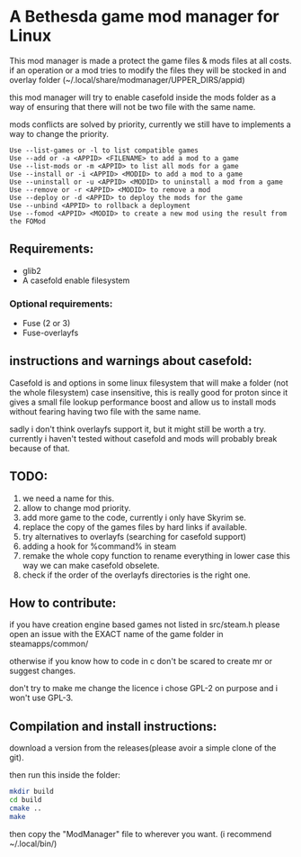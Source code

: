 
# A Bethesda game mod manager for Linux

This mod manager is made a protect the game files & mods files at all costs.
if an operation or a mod tries to modify the files they will be stocked in and overlay folder (~/.local/share/modmanager/UPPER_DIRS/appid)

this mod manager will try to enable casefold inside the mods folder as a way of ensuring that there will not be two file with the same name.

mods conflicts are solved by priority, currently we still have to implements
a way to change the priority.


```
Use --list-games or -l to list compatible games
Use --add or -a <APPID> <FILENAME> to add a mod to a game
Use --list-mods or -m <APPID> to list all mods for a game
Use --install or -i <APPID> <MODID> to add a mod to a game
Use --uninstall or -u <APPID> <MODID> to uninstall a mod from a game
Use --remove or -r <APPID> <MODID> to remove a mod
Use --deploy or -d <APPID> to deploy the mods for the game
Use --unbind <APPID> to rollback a deployment
Use --fomod <APPID> <MODID> to create a new mod using the result from the FOMod
```

## Requirements:
* glib2
* A casefold enable filesystem

### Optional requirements:
* Fuse (2 or 3)
* Fuse-overlayfs

## instructions and warnings about casefold:
Casefold is and options in some linux filesystem that will make a folder (not the whole filesystem) case insensitive, this is really good for proton since it gives a small file lookup performance boost and allow us to install mods without fearing having two file with the same name.

sadly i don't think overlayfs support it, but it might still be worth a try. currently i haven't tested without casefold and mods will probably break because of that.



## TODO:
1. we need a name for this.
2. allow to change mod priority.
3. add more game to the code, currently i only have Skyrim se.
4. replace the copy of the games files by hard links if available.
5. try alternatives to overlayfs (searching for casefold support)
6. adding a hook for %command% in steam
7. remake the whole copy function to rename everything in lower case this way we can make casefold obselete.
8. check if the order of the overlayfs directories is the right one.

## How to contribute:
if you have creation engine based games not listed in src/steam.h
please open an issue with the EXACT name of the game folder in steamapps/common/

otherwise if you know how to code in c don't be scared to create mr or suggest changes.

don't try to make me change the licence i chose GPL-2 on purpose and i won't use GPL-3.

## Compilation and install instructions:
download a version from the releases(please avoir a simple clone of the git).

then run this inside the folder:
```bash
mkdir build
cd build
cmake ..
make
```

then copy the "ModManager" file to wherever you want. (i recommend ~/.local/bin/)
